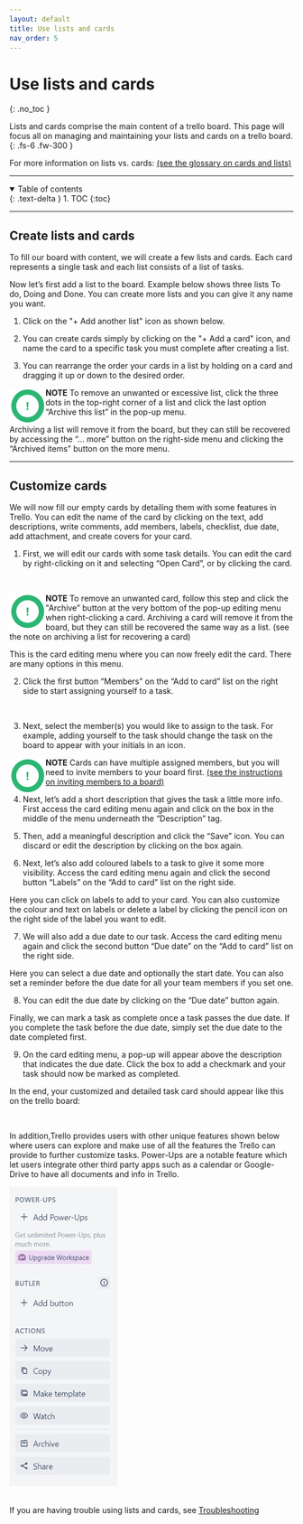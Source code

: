```yaml
---
layout: default
title: Use lists and cards
nav_order: 5
---
```


# Use lists and cards
{: .no_toc }

Lists and cards comprise the main content of a trello board. This page will focus all on managing and maintaining your lists and cards on a trello board.
{: .fs-6 .fw-300 }

For more information on lists vs. cards: [(see the glossary on cards and lists)](https://cheesypudding.github.io/Jasper-Test-Docs/docs/search/)

---

<details open markdown="block">
  <summary>
    Table of contents
  </summary>
  {: .text-delta }
1. TOC
{:toc}
</details>

---

## Create lists and cards
To fill our board with content, we will create a few lists and cards. Each card represents a single task and each list consists of a list of tasks.


Now let’s first add a list to the board. Example below shows three lists To do, Doing and Done. You can create more lists and you can give it any name you want. 
1. Click on the "+ Add another list" icon as shown below.


2. You can create cards simply by clicking on the "+ Add a card" icon, and name the card to a specific task you must complete after creating a list.




3. You can rearrange the order your cards in a list by holding on a card and dragging it up or down to the desired order.


<img align="left" src="https://github.com/CheesyPudding/Jasper-Test-Docs/blob/gh-pages/assets/images/alert.png?raw=true">**NOTE** To remove an unwanted or excessive list, click the three dots in the top-right corner of a list and click the last option “Archive this list” in the pop-up menu.
<br />


Archiving a list will remove it from the board, but they can still be recovered by accessing the “... more” button on the right-side menu and clicking the “Archived items” button on the more menu. 
<br />




  
---

## Customize cards
We will now fill our empty cards by detailing them with some features in Trello. You can edit the name of the card by clicking on the text, add descriptions, write comments, add members, labels, checklist, due date, add attachment, and create covers for your card.

1. First, we will edit our cards with some task details. You can edit the card by right-clicking on it and selecting “Open Card”, or by clicking the card.

<br />

<img align="left" src="https://github.com/CheesyPudding/Jasper-Test-Docs/blob/gh-pages/assets/images/alert.png?raw=true">**NOTE** To remove an unwanted card, follow this step and click the "Archive” button at the very bottom of the pop-up editing menu when right-clicking a card. Archiving a card will remove it from the board, but they can still be recovered the same way as a list. (see the note on archiving a list for recovering a card)
<br />

This is the card editing menu where you can now freely edit the card. There are many options in this menu. 


2. Click the first button “Members” on the “Add to card” list on the right side to start assigning yourself to a task.
<br />


3. Next, select the member(s) you would like to assign to the task. For example, adding yourself to the task should change the task on the board to appear with your initials in an icon.


<img align="left" src="https://github.com/CheesyPudding/Jasper-Test-Docs/blob/gh-pages/assets/images/alert.png?raw=true">**NOTE** Cards can have multiple assigned members, but you will need to invite members to your board first. [(see the instructions on inviting members to a board)](https://cheesypudding.github.io/Jasper-Test-Docs/docs/customization/)
<br />

4. Next, let’s add a short description that gives the task a little more info. First access the card editing menu again and click on the box in the middle of the menu underneath the “Description” tag. 

5. Then, add a meaningful description and click the “Save” icon. You can discard or edit the description by clicking on the box again.


6. Next, let’s also add coloured labels to a task to give it some more visibility. Access the card editing menu again and click the second button “Labels” on the “Add to card” list on the right side.


Here you can click on labels to add to your card. You can also customize the colour and text on labels or delete a label by clicking the pencil icon on the right side of the label you want to edit. 

7. We will also add a due date to our task. Access the card editing menu again and click the second button “Due date” on the “Add to card” list on the right side. 

Here you can select a due date and optionally the start date. You can also set a reminder before the due date for all your team members if you set one. 

8. You can edit the due date by clicking on the “Due date” button again.


Finally, we can mark a task as complete once a task passes the due date. If you complete the task before the due date, simply set the due date to the date completed first. 

9. On the card editing menu, a pop-up will appear above the description that indicates the due date. Click the box to add a checkmark and your task should now be marked as completed.


In the end, your customized and detailed task card should appear like this on the trello board:

<br />

In addition,Trello provides users with other unique features shown below where users can explore and make use of all the features the Trello can provide to further customize tasks. Power-Ups are a notable feature which let users integrate other third party apps such as a calendar or Google-Drive to have all documents and info in Trello.

   ![](https://github.com/CheesyPudding/Jasper-Test-Docs/blob/gh-pages/assets/images/customize-cards-step-7-2.png?raw=true "power-ups")
<br />
<br />

If you are having trouble using lists and cards, see [Troubleshooting](https://cheesypudding.github.io/Jasper-Test-Docs/docs/index-test/)
